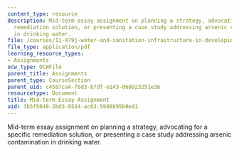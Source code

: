 ```yaml
---
content_type: resource
description: Mid-term essay assignment on planning a strategy, advocating for a specific
  remediation solution, or presenting a case study addressing arsenic contamination
  in drinking water.
file: /courses/11-479j-water-and-sanitation-infrastructure-in-developing-countries-spring-2007/3b5f50482bd38534ac035998895b0e41_midterm.pdf
file_type: application/pdf
learning_resource_types:
- Assignments
ocw_type: OCWFile
parent_title: Assignments
parent_type: CourseSection
parent_uid: c4587ca4-f0d3-b7df-e143-068923251e36
resourcetype: Document
title: Mid-term Essay Assignment
uid: 3b5f5048-2bd3-8534-ac03-5998895b0e41
---
```

Mid-term essay assignment on planning a strategy, advocating for a specific remediation solution, or presenting a case study addressing arsenic contamination in drinking water.


